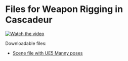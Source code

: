 # Files for Weapon Rigging in Cascadeur

[![Watch the video](https://img.youtube.com/vi/{ID}/default.jpg)](https://youtu.be/{ID})

Downloadable files:
- [Scene file with UE5 Manny poses]({URL})